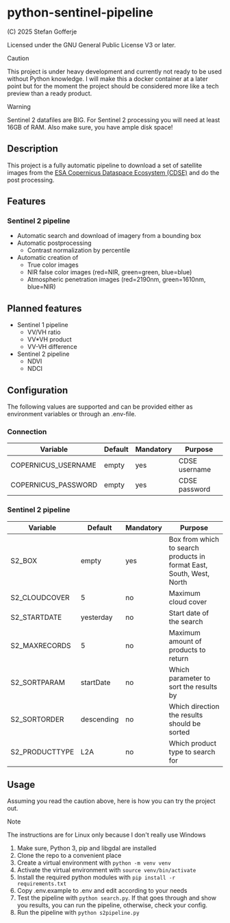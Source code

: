 # python-sentinel-pipeline

(C) 2025 Stefan Gofferje

Licensed under the GNU General Public License V3 or later.

> [!CAUTION]
> This project is under heavy development and currently not ready to be used without Python knowledge.
> I will make this a docker container at a later point but for the moment the project should be
> considered more like a tech preview than a ready product.

> [!WARNING]
> Sentinel 2 datafiles are BIG. For Sentinel 2 processing you will need at least 16GB of RAM. Also make sure,
> you have ample disk space!

## Description

This project is a fully automatic pipeline to download a set of satellite images from
the [ESA Copernicus Dataspace Ecosystem (CDSE)](https://dataspace.copernicus.eu/) and do the post processing.

## Features

### Sentinel 2 pipeline

- Automatic search and download of imagery from a bounding box
- Automatic postprocessing
  - Contrast normalization by percentile
- Automatic creation of
  - True color images
  - NIR false color images (red=NIR, green=green, blue=blue)
  - Atmospheric penetration images (red=2190nm, green=1610nm, blue=NIR)

## Planned features

- Sentinel 1 pipeline
  - VV/VH ratio
  - VV\*VH product
  - VV-VH difference
- Sentinel 2 pipeline
  - NDVI
  - NDCI

## Configuration

The following values are supported and can be provided either as environment variables or through an .env-file.

### Connection

| Variable            | Default | Mandatory | Purpose       |
| ------------------- | ------- | --------- | ------------- |
| COPERNICUS_USERNAME | empty   | yes       | CDSE username |
| COPERNICUS_PASSWORD | empty   | yes       | CDSE password |

### Sentinel 2 pipeline

| Variable       | Default    | Mandatory | Purpose                                                              |
| -------------- | ---------- | --------- | -------------------------------------------------------------------- |
| S2_BOX         | empty      | yes       | Box from which to search products in format East, South, West, North |
| S2_CLOUDCOVER  | 5          | no        | Maximum cloud cover                                                  |
| S2_STARTDATE   | yesterday  | no        | Start date of the search                                             |
| S2_MAXRECORDS  | 5          | no        | Maximum amount of products to return                                 |
| S2_SORTPARAM   | startDate  | no        | Which parameter to sort the results by                               |
| S2_SORTORDER   | descending | no        | Which direction the results should be sorted                         |
| S2_PRODUCTTYPE | L2A        | no        | Which product type to search for                                     |

## Usage

Assuming you read the caution above, here is how you can try the project out.

> [!NOTE]
> The instructions are for Linux only because I don't really use Windows

1. Make sure, Python 3, pip and libgdal are installed
2. Clone the repo to a convenient place
3. Create a virtual environment with `python -m venv venv`
4. Activate the virtual environment with `source venv/bin/activate`
5. Install the required python modules with `pip install -r requirements.txt`
6. Copy .env.example to .env and edit according to your needs
7. Test the pipeline with `python search.py`. If that goes through and show you results,
   you can run the pipeline, otherwise, check your config.
8. Run the pipeline with `python s2pipeline.py`
